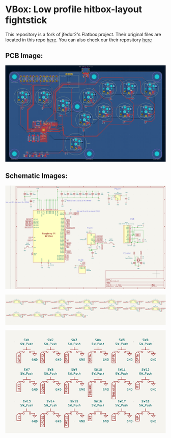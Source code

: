 # VBox: Low profile hitbox-layout fightstick

This repository is a fork of jfedor2's Flatbox project. Their original files are located in this repo [here](jfedor2_files).
You can also check our their repository [here](https://github.com/jfedor2/flatbox)

## PCB Image:

![PCB View](Images/PCB_View.png)

## Schematic Images:

![Schematic](Images/Schematic_View.png)

![Schematic RGB](Images/Schematic_RGB.png)

![Schematic Switches](Images/Schematic_Switches.png)
